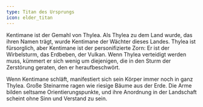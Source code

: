 ```yaml
---
type: Titan des Ursprungs
icon: elder_titan
---
```


Kentimane ist der Gemahl von Thylea. Als Thylea zu dem Land wurde, das ihren
Namen trägt, wurde Kentimane der Wächter dieses Landes. Thylea ist fürsorglich,
aber Kentimane ist der personifizierte Zorn: Er ist der Wirbelsturm, das
Erdbeben, der Vulkan. Wenn Thylea verteidigt werden muss, kümmert er sich wenig
um diejenigen, die in den Sturm der Zerstörung geraten, den er heraufbeschwört.

Wenn Kentimane schläft, manifestiert sich sein Körper immer noch in ganz Thylea.
Große Steinarme ragen wie riesige Bäume aus der Erde. Die Arme bilden seltsame
Orientierungspunkte, und ihre Anordnung in der Landschaft scheint ohne Sinn und
Verstand zu sein.
